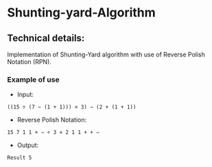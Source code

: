 # Shunting-yard-Algorithm

## Technical details:
Implementation of Shunting-Yard algorithm with use of Reverse Polish Notation (RPN).

### Example of use
- Input:
```
((15 ÷ (7 − (1 + 1))) × 3) − (2 + (1 + 1))
```
- Reverse Polish Notation:
```
15 7 1 1 + − ÷ 3 × 2 1 1 + + −
```
- Output:
```
Result 5
```

